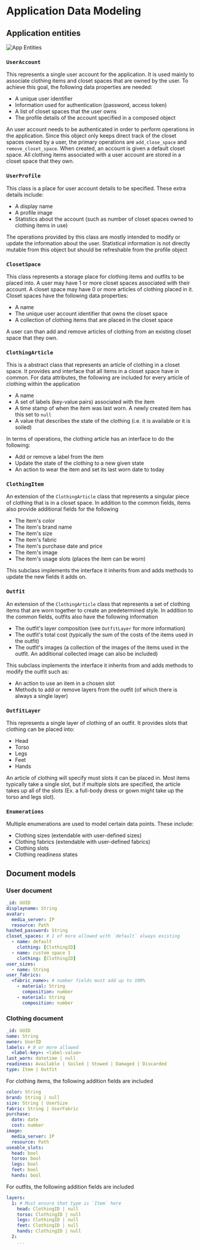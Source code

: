 # Application Data Modeling

## Application entities

![App Entities](./figures/app-entities.drawio.svg)

### `UserAccount`

This represents a single user account for the application. It is used mainly to associate clothing items and closet spaces that are owned by the user. To achieve this goal, the following data properties are needed:

- A unique user identifier 
- Information used for authentication (password, access token)
- A list of closet spaces that the user owns
- The profile details of the account specified in a composed object

An user account needs to be authenticated in order to perform operations in the application. Since this object only keeps direct track of the closet spaces owned by a user, the primary operations are `add_close_space` and `remove_closet_space`. When created, an account is given a default closet space. All clothing items associated with a user account are stored in a closet space that they own.

### `UserProfile`

This class is a place for user account details to be specified. These extra details include:

- A display name
- A profile image
- Statistics about the account (such as number of closet spaces owned to clothing items in use)

The operations provided by this class are mostly intended to modify or update the information about the user. Statistical information is not directly mutable from this object but should be refreshable from the profile object

### `ClosetSpace`

This class represents a storage place for clothing items and outfits to be placed into. A user may have 1 or more closet spaces associated with their account. A closet space may have 0 or more articles of clothing placed in it. Closet spaces have the following data properties:

- A name
- The unique user account identifier that owns the closet space
- A collection of clothing items that are placed in the closet space

A user can than add and remove articles of clothing from an existing closet space that they own.

### `ClothingArticle`

This is a abstract class that represents an article of clothing in a closet space. It provides and interface that all items in a closet space have in common. For data attributes, the following are included for every article of clothing within the application

- A name
- A set of labels (key-value pairs) associated with the item
- A time stamp of when the item was last worn. A newly created item has this set to `null`
- A value that describes the state of the clothing (i.e. it is available or it is soiled)

In terms of operations, the clothing article has an interface to do the following:

- Add or remove a label from the item
- Update the state of the clothing to a new given state
- An action to wear the item and set its last worn date to today

### `ClothingItem`

An extension of the `ClothingArticle` class that represents a singular piece of clothing that is in a closet space. In addition to the common fields, items also provide additional fields for the following

- The item's color
- The item's brand name
- The item's size
- The item's fabric
- The item's purchase date and price
- The item's image
- The item's usage slots (places the item can be worn)

This subclass implements the interface it inherits from and adds methods to update the new fields it adds on.

### `Outfit`

An extension of the `ClothingArticle` class that represents a set of clothing items that are worn together to create an predetermined style. In addition to the common fields, outfits also have the following information

- The outfit's layer composition (see `OutfitLayer` for more information)
- The outfit's total cost (typically the sum of the costs of the items used in the outfit)
- The outfit's images (a collection of the images of the items used in the outfit. An additional collected image can also be included)

This subclass implements the interface it inherits from and adds methods to modify the outfit such as:

- An action to use an item in a chosen slot
- Methods to add or remove layers from the outfit (of which there is always a single layer)

### `OutfitLayer`

This represents a single layer of clothing of an outfit. It provides slots that clothing can be placed into:

- Head
- Torso
- Legs
- Feet
- Hands

An article of clothing will specify must slots it can be placed in. Most items typically take a single slot, but if multiple slots are specified, the article takes up all of the slots (Ex. a full-body dress or gown might take up the torso and legs slot).

### `Enumerations`

Multiple enumerations are used to model certain data points. These include:

- Clothing sizes (extendable with user-defined sizes)
- Clothing fabrics (extendable with user-defined fabrics)
- Clothing slots
- Clothing readiness states

## Document models

### User document

```yaml
_id: UUID
displayname: String
avatar:
  media_server: IP
  resource: Path
hashed_password: String
closet_spaces: # 1 of more allowed with `default` always existing
  - name: default
    clothing: [ClothingID]
  - name: custom space 1
    clothing: [ClothingID]
user_sizes:
  - name: String
user_fabrics:
  <fabric_name>: # number fields must add up to 100%
    - material: String
      composition: number
    - material: String
      composition: number
```

### Clothing document

```yaml
_id: UUID
name: String
owner: UserID
labels: # 0 or more allowed
  <label-key>: <label-value>
last_worn: datetime | null
readiness: Available | Soiled | Stowed | Damaged | Discarded
type: Item | Outfit
```

For clothing items, the following addition fields are included

```yaml
color: String
brand: String | null
size: String | UserSize 
fabric: String | UserFabric
purchase:
  date: date
  cost: number
image:
  media_server: IP
  resource: Path
useable_slots:
  head: bool
  torso: bool
  legs: bool
  feet: bool
  hands: bool
```

For outfits, the following addition fields are included

```yaml
layers:
  1: # Must ensure that type is `Item` here
    head: ClothingID | null
    torso: ClothingID | null
    legs: ClothingID | null
    feet: ClothingID | null
    hands: ClothingID | null
  2: 
    ...
```
